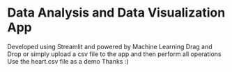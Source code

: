 # Data Analysis and Data Visualization App
Developed using Streamlit and powered by Machine Learning
Drag and Drop or simply upload a csv file to the app and then perform all operations
Use the heart.csv file as a demo
Thanks :)
